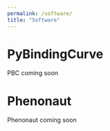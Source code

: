 ```yaml
---
permalink: /software/
title: "Software"
---
```

# PyBindingCurve
PBC coming soon

# Phenonaut
Phenonaut coming soon
